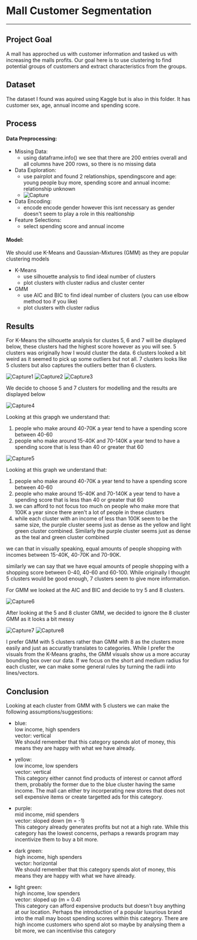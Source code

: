 # Mall Customer Segmentation
___
 
## Project Goal

A mall has approched us with customer information and tasked us with increasing the malls profits. Our goal here is to use clustering to find potential groups of customers 
and extract characteristics from the groups.

## Dataset

The dataset I found was aquired using Kaggle but is also in this folder. It has customer sex, age, annual income and spending score.

## Process

#### Data Preprocessing:
   - Missing Data:
      - using dataframe.info() we see that there are 200 entries overall and all columns have 200 rows, so there is no missing data
   - Data Exploration:
      - use pairplot and found 2 relationships, spendingscore and age: young people buy more, spending score and annual income: relationship unknown
      - ![Capture](https://user-images.githubusercontent.com/32663193/122116722-f10f7080-cdf3-11eb-98d0-72c79cebcdb2.PNG)
   - Data Encoding:
      - encode encode gender however this isnt necessary as gender doesn't seem to play a role in this realtionship
   - Feature Selections:
      - select spending score and annual income

#### Model:
We should use K-Means and Gaussian-Mixtures (GMM) as they are popular clustering models<br>
   - K-Means
      - use silhouette analysis to find ideal number of clusters
      - plot clusters with cluster radius and cluster center 
   - GMM
      - use AIC and BIC to find ideal number of clusters (you can use elbow method too if you like)
      -  plot clusters with cluster radius

## Results

For K-Means the silhouette analysis for clustes 5, 6 and 7 will be displayed below, these clusters had the highest score however as you will see. 
5 clusters was originally how I would cluster the data. 
6 clusters looked a bit weird as it seemed to pick up some outliers but not all.
7 clusters looks like 5 clusters but also captures the outliers better than 6 clusters.

![Capture1](https://user-images.githubusercontent.com/32663193/122119020-bbb85200-cdf6-11eb-92a6-f5ae2df27a73.PNG)
![Capture2](https://user-images.githubusercontent.com/32663193/122119036-c07d0600-cdf6-11eb-8685-c98ded5f2b19.PNG)
![Capture3](https://user-images.githubusercontent.com/32663193/122119046-c2df6000-cdf6-11eb-8cb9-5a32d22c50bc.PNG)

We decide to choose 5 and 7 clusters for modelling and the results are displayed below

![Capture4](https://user-images.githubusercontent.com/32663193/122119407-25d0f700-cdf7-11eb-85af-f30a89e0f5e1.PNG)

Looking at this grapgh we understand that:

1. people who make around 40-70K a year tend to have a spending score between 40-60
2. people who make around 15-40K and 70-140K a year tend to have a spending score that is less than 40 or greater that 60

![Capture5](https://user-images.githubusercontent.com/32663193/122119421-29fd1480-cdf7-11eb-85e2-d2e1c1c1063a.PNG)


Looking at this graph we understand that:

1. people who make around 40-70K a year tend to have a spending score between 40-60
2. people who make around 15-40K and 70-140K a year tend to have a spending score that is less than 40 or greater that 60
3. we can afford to not focus too much on people who make more that 100K a year since there aren't a lot of people in these clusters
4. while each cluster with an income of less than 100K seem to be the same size, the purple cluster seems just as dense as the yellow and light green cluster combined. Similarly the purple cluster seems just as dense as the teal and green cluster combined

we can that in visually speaking, equal amounts of people shopping with incomes between 15-40K, 40-70K and 70-90K.

similarly we can say that we have equal amounts of people shopping with a shopping score between 0-40, 40-60 and 60-100.
While originally I thought 5 clusters would be good enough, 7 clusters seem to give more information.<br>

For GMM we looked at the AIC and BIC and decide to try 5 and 8 clusters.

![Capture6](https://user-images.githubusercontent.com/32663193/122119890-bd364a00-cdf7-11eb-88af-a712ac7826ef.PNG)

After looking at the 5 and 8 cluster GMM, we decided to ignore the 8 cluster GMM as it looks a bit messy

![Capture7](https://user-images.githubusercontent.com/32663193/122120184-1aca9680-cdf8-11eb-9fe6-41909ad45c56.PNG)
![Capture8](https://user-images.githubusercontent.com/32663193/122120190-1c945a00-cdf8-11eb-8750-fe6b66efb8e3.PNG)


I prefer GMM with 5 clusters rather than GMM with 8 as the clusters more easily and just as accuratly translates to categories. 
While I prefer the visuals from the K-Means graphs, the GMM visuals show us a more accuray bounding box over our data. 
If we focus on the short and medium radius for each cluster, we can make some general rules by turning the radii into lines/vectors.

## Conclusion

Looking at each cluster from GMM with 5 clusters we can make the following assumptions/suggestions:

- blue: <br> 
  low income, high spenders <br> 
  vector: vertical <br> 
  We should remember that this category spends alot of money, this means they are happy with what we have already.

- yellow: <br> 
  low income, low spenders <br> 
  vector: vertical <br> 
  This category either cannot find products of interest or cannot afford them, probably the former due to the blue cluster having the same income. The mall can either try incorperating new stores that does not sell expensive items or create targetted ads for this category. <br> 

- purple: <br> 
  mid income, mid spenders <br> 
  vector: sloped down (m = -1) <br> 
  This category already generates profits but not at a high rate. While this category has the lowest concerns, perhaps a rewards program may incentivize them to buy a bit more. <br> 

- dark green: <br> 
  high income, high spenders <br> 
  vector: horizontal <br> 
  We should remember that this category spends alot of money, this means they are happy with what we have already. <br> 

- light green: <br> 
  high income, low spenders <br> 
  vector: sloped up (m = 0.4) <br> 
  This category can afford expensive products but doesn't buy anything at our location. Perhaps the introduction of a popular luxurious brand into the mall may boost spending scores within this category. There are high income customers who spend alot so maybe by analysing them a bit more, we can incentivise this category <br> 
